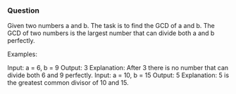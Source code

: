 
### Question 
Given two numbers a and b. The task is to find the GCD of  a and b.
The GCD of two numbers is the largest number that can divide both a and b perfectly.

Examples:

Input: a = 6, b = 9
Output: 3
Explanation: After 3 there is no number that can divide both 6 and 9 perfectly.
Input: a = 10, b = 15
Output: 5
Explanation: 5 is the greatest common divisor of 10 and 15.